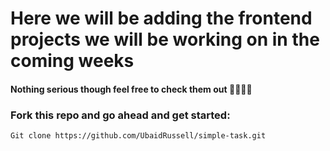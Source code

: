 # Here we will be adding the frontend projects we will be working on in the coming weeks 
#### Nothing serious though feel free to check them out 🤍🫶🏾✨
### Fork this repo and go ahead and get started:
```
Git clone https://github.com/UbaidRussell/simple-task.git
```